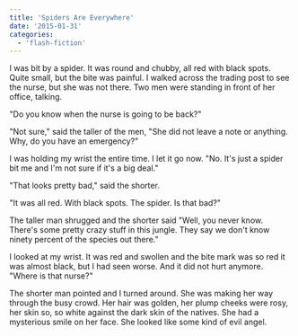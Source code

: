 ```yaml
---
title: 'Spiders Are Everywhere'
date: '2015-01-31'
categories:
  - 'flash-fiction'
---
```


I was bit by a spider. It was round and chubby, all red with black spots. Quite
small, but the bite was painful. I walked across the trading post to see the
nurse, but she was not there. Two men were standing in front of her office,
talking.

<!-- truncate -->


"Do you know when the nurse is going to be back?"

"Not sure," said the taller of the men, "She did not leave a note or anything.
Why, do you have an emergency?"

I was holding my wrist the entire time. I let it go now. "No. It's just a spider
bit me and I'm not sure if it's a big deal."

"That looks pretty bad," said the shorter.

"It was all red. With black spots. The spider. Is that bad?"

The taller man shrugged and the shorter said "Well, you never know. There's some
pretty crazy stuff in this jungle. They say we don't know ninety percent of the
species out there."

I looked at my wrist. It was red and swollen and the bite mark was so red it was
almost black, but I had seen worse. And it did not hurt anymore. "Where is that
nurse?"

The shorter man pointed and I turned around. She was making her way through the
busy crowd. Her hair was golden, her plump cheeks were rosy, her skin so, so
white against the dark skin of the natives. She had a mysterious smile on her
face. She looked like some kind of evil angel.
